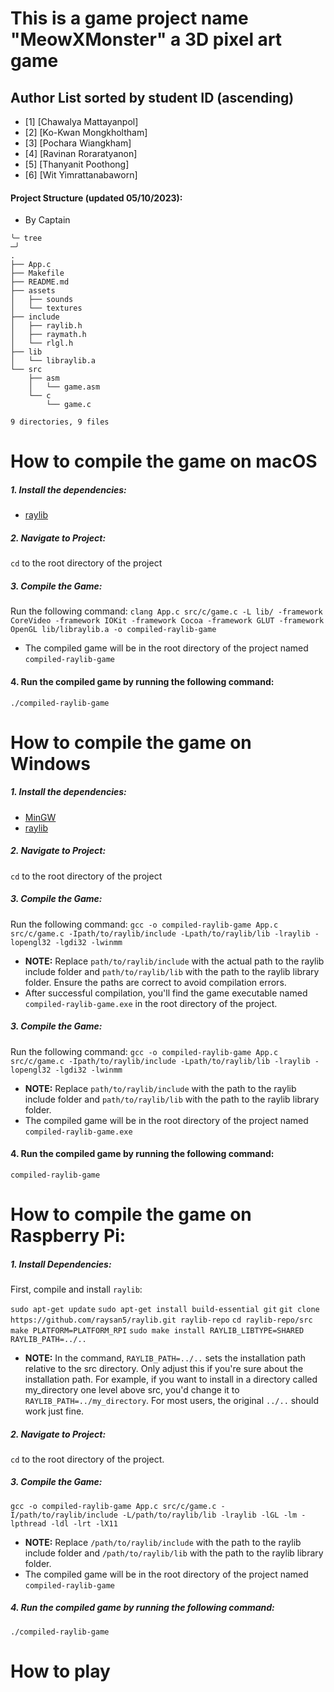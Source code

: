 # This is a game project name "MeowXMonster" a 3D pixel art game

## Author List sorted by student ID (ascending)
- [1] [Chawalya Mattayanpol]
- [2] [Ko-Kwan Mongkholtham]
- [3] [Pochara Wiangkham]
- [4] [Ravinan Roraratyanon]
- [5] [Thanyanit Poothong]
- [6] [Wit Yimrattanabaworn]

#### Project Structure (updated 05/10/2023): 
-  By Captain
```
╰─ tree                                                                                                                                                                                      ─╯
.
├── App.c
├── Makefile
├── README.md
├── assets
│   ├── sounds
│   └── textures
├── include
│   ├── raylib.h
│   ├── raymath.h
│   └── rlgl.h
├── lib
│   └── libraylib.a
└── src
    ├── asm
    │   └── game.asm
    └── c
        └── game.c

9 directories, 9 files
```

# How to compile the game on macOS
##### 1. Install the dependencies:
   + [raylib](https://github.com/raysan5/raylib)

##### 2. Navigate to Project:
`cd` to the root directory of the project
  
##### 3. Compile the Game:
Run the following command:
`clang App.c src/c/game.c -L lib/ -framework CoreVideo -framework IOKit -framework Cocoa -framework GLUT -framework OpenGL lib/libraylib.a -o compiled-raylib-game`
- The compiled game will be in the root directory of the project named `compiled-raylib-game`
 #### 4. Run the compiled game by running the following command:
`./compiled-raylib-game`

# How to compile the game on Windows
##### 1. Install the dependencies:
   + [MinGW](https://sourceforge.net/projects/mingw-w64/)
   + [raylib](https://github.com/raysan5/raylib)
  
##### 2. Navigate to Project:
   `cd` to the root directory of the project

##### 3. Compile the Game:
Run the following command:
`gcc -o compiled-raylib-game App.c src/c/game.c -Ipath/to/raylib/include -Lpath/to/raylib/lib -lraylib -lopengl32 -lgdi32 -lwinmm`
- <b>NOTE:</b> Replace `path/to/raylib/include` with the actual path to the raylib include folder and `path/to/raylib/lib` with the path to the raylib library folder. Ensure the paths are correct to avoid compilation errors.
- After successful compilation, you'll find the game executable named `compiled-raylib-game.exe` in the root directory of the project.

##### 3. Compile the Game:
Run the following command:
`gcc -o compiled-raylib-game App.c src/c/game.c -Ipath/to/raylib/include -Lpath/to/raylib/lib -lraylib -lopengl32 -lgdi32 -lwinmm`
- <b>NOTE:</b> Replace `path/to/raylib/include` with the path to the raylib include folder and `path/to/raylib/lib` with the path to the raylib library folder.  
- The compiled game will be in the root directory of the project named `compiled-raylib-game.exe`
#### 4. Run the compiled game by running the following command:
`compiled-raylib-game`
   

# How to compile the game on Raspberry Pi:
##### 1. Install Dependencies:
First, compile and install `raylib`:

`sudo apt-get update`
`sudo apt-get install build-essential git`
`git clone https://github.com/raysan5/raylib.git raylib-repo`
`cd raylib-repo/src`
`make PLATFORM=PLATFORM_RPI`
`sudo make install RAYLIB_LIBTYPE=SHARED RAYLIB_PATH=../..`
- <b>NOTE:</b> In the command, `RAYLIB_PATH=../..` sets the installation path relative to the src directory. Only adjust this if you're sure about the installation path. For example, if you want to install in a directory called my_directory one level above src, you'd change it to `RAYLIB_PATH=../my_directory`. For most users, the original `../..` should work just fine.

##### 2. Navigate to Project:
`cd` to the root directory of the project.

##### 3. Compile the Game:
`gcc -o compiled-raylib-game App.c src/c/game.c -I/path/to/raylib/include -L/path/to/raylib/lib -lraylib -lGL -lm -lpthread -ldl -lrt -lX11`

- <b>NOTE:</b> Replace `/path/to/raylib/include` with the path to the raylib include folder and `/path/to/raylib/lib` with the path to the raylib library folder.
- The compiled game will be in the root directory of the project named `compiled-raylib-game`

##### 4. Run the compiled game by running the following command:
`./compiled-raylib-game`


# How to play


